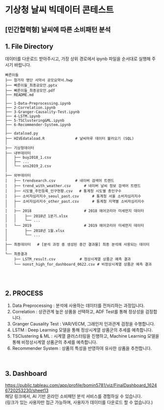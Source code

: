 # 기상청 날씨 빅데이터 콘테스트 
## [민간협력형] 날씨에 따른 소비패턴 분석 

## 1. File Directory    

데이터를 다운로드 받아주시고, 가장 상위 경로에서 ipynb 파일을 순서대로 실행해 주시기 바랍니다.

```shell
빠른이들
├── 참가자 명단 서약서 공모요약서.hwp 
├── 빠른이들_최종공모안.pptx
├── 빠른이들_최종공모안.pdf
├── README.md
│
├── 1-Data-Preprocessing.ipynb
├── 2-Correlation.ipynb  
├── 3-Granger-Causality-Test.ipynb 
├── 4-LSTM.ipynb 
├── 5-TSClustering&ML.ipynb
├── 6-Recommender-System.ipynb
│
├── dataload.py
├── HIVEdataload.R 		        # 날씨마루 데이터 불러오기 (SQL) 
│
├── 기상청데이터
├── 내부데이터  		 
│   ├── buy2018_1.csv 
│   ├── ...
│   └── sns2019_2.csv  		   
│
├── 외부데이터      
│   ├── trendsearch.csv  		# 네이버 검색어 트렌드 
│   ├── trend_with_weather.csv  	# 네이버 날씨 정보 검색어 트렌드 
│   ├── 시도별_주민등록_인구현황.csv  	# 통계청 시도별 총인구수  
│   ├── 소비자심리지수_seoul_past.csv  	# 통계청 서울 소비자심리지수  
│   ├── 소비자심리지수_other_past.csv  	# 통계청 지역별 소비자심리지수  
│   │
│   ├── 2018  		                # 2018 에어코리아 미세먼지 데이터  
│   │    ├── 2018년 1분기.xlsx
│   │    └── ...  
│   └── 2019  		                # 2019 에어코리아 미세먼지 데이터  
│        ├── 2018년 1월.xlsx
│        └── ...    
│
├── 최종데이터   # [분석 과정 중 생성된 중간 결과물] 최종 분석에 사용되는 데이터 
│
└── 최종결과     
    ├── LSTM_result.csv  		  # 정상시계열 상품군 예측 결과 
    └── nonst_high_for_dashboard_0622.csv # 비정상시계열 상품군 예측 결과  
 

```


<br>


## 2. PROCESS  
1. Data Preprocessing : 분석에 사용하는 데이터를 전처리하는 과정입니다. 
2. Correlation : 상관관계 높은 상품을 선택하고, ADF Test를 통해 정상성을 검정합니다. 
3. Granger Causality Test : VAR/VECM, 그래인저 인과관계 검정을 수행합니다. 
4. LSTM : Deep Learning 모델을 통해 정상시계열 상품군의 추세를 예측합니다. 
5. TSClustering & ML : 시계열 클러스터링을 진행하고, Machine Learning 모델을 통해 비정상시계열 상품군의 추세를 예측합니다. 
6. Recommender System : 상품의 특성을 반영하여 유사한 상품을 추천합니다. 


<br>


## 3. Dashboard 
https://public.tableau.com/app/profile/bomin5781/viz/FinalDashboard_16246720253230/sheet13  <br>
해당 링크에서, AI 기반 온라인 소비패턴 분석 서비스를 경험하실 수 있습니다.  <br>
(링크가 있는 사용자만 접근 가능하며, 사용자가 데이터를 다운로드 할 수 없습니다.) 

